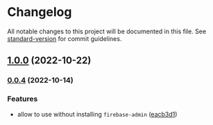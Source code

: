 # Changelog

All notable changes to this project will be documented in this file. See [standard-version](https://github.com/conventional-changelog/standard-version) for commit guidelines.

## [1.0.0](https://github.com/e-chan1007/nuxt-firebase/compare/v0.0.4-1...v1.0.0) (2022-10-22)

### [0.0.4](https://github.com/e-chan1007/nuxt-firebase/compare/v0.0.3...v0.0.4) (2022-10-14)

### Features

*   allow to use without installing `firebase-admin` ([eacb3d1](https://github.com/e-chan1007/nuxt-firebase/commit/eacb3d12a72ae1239ab2fed30edb9f261d4530e4))
